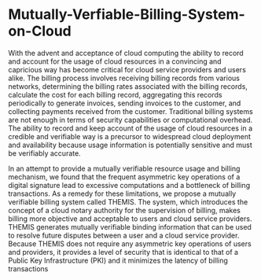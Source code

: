 Mutually-Verfiable-Billing-System-on-Cloud
==========================================

With the advent and acceptance of cloud computing the ability to record and account for the usage of cloud resources in a convincing and capricious way has become critical for cloud service providers and users alike. The billing process involves receiving billing records from various networks, determining the billing rates associated with the billing records, calculate the cost for each billing record, aggregating this records periodically to generate invoices, sending invoices to the customer, and collecting payments received from the customer. Traditional billing systems are not enough in terms of security capabilities or computational overhead. The ability to record and keep account of the usage of cloud resources in a credible and verifiable way is a precursor to widespread cloud deployment and availability because usage information is potentially sensitive and must be verifiably accurate.

In an attempt to provide a mutually verifiable resource usage and billing mechanism, we found that the frequent asymmetric key operations of a digital signature lead to excessive computations and a bottleneck of billing transactions. As a remedy for these limitations, we propose a mutually verifiable billing system called THEMIS. The system, which introduces the concept of a cloud notary authority for the supervision of billing, makes billing more objective and acceptable to users and cloud service providers. THEMIS generates mutually verifiable binding information that can be used to resolve future disputes between a user and a cloud service provider. Because THEMIS does not require any asymmetric key operations of users and providers, it provides a level of security that is identical to that of a Public Key Infrastructure (PKI) and it minimizes the latency of billing transactions 


